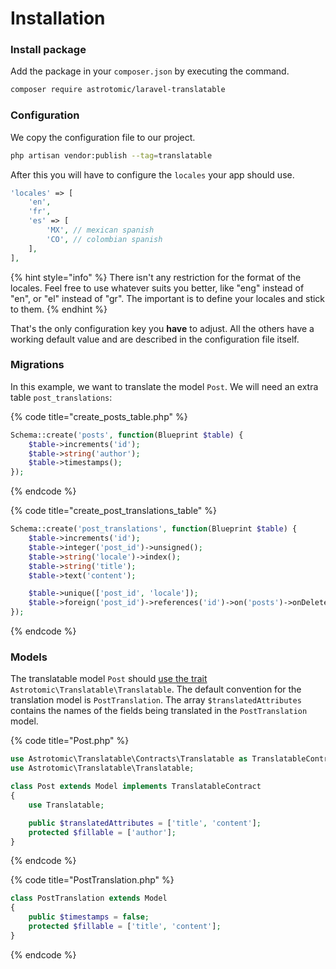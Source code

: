 # Installation

### Install package

Add the package in your `composer.json` by executing the command.

```bash
composer require astrotomic/laravel-translatable
```

### Configuration

We copy the configuration file to our project.

```bash
php artisan vendor:publish --tag=translatable
```

After this you will have to configure the `locales` your app should use.

```php
'locales' => [
    'en',
    'fr',
    'es' => [
        'MX', // mexican spanish
        'CO', // colombian spanish
    ],
],
```

{% hint style="info" %}
There isn't any restriction for the format of the locales. Feel free to use whatever suits you better, like "eng" instead of "en", or "el" instead of "gr". The important is to define your locales and stick to them.
{% endhint %}

That's the only configuration key you **have** to adjust. All the others have a working default value and are described in the configuration file itself.

### Migrations

In this example, we want to translate the model `Post`. We will need an extra table `post_translations`:

{% code title="create\_posts\_table.php" %}

```php
Schema::create('posts', function(Blueprint $table) {
    $table->increments('id');
    $table->string('author');
    $table->timestamps();
});
```

{% endcode %}

{% code title="create\_post\_translations\_table" %}

```php
Schema::create('post_translations', function(Blueprint $table) {
    $table->increments('id');
    $table->integer('post_id')->unsigned();
    $table->string('locale')->index();
    $table->string('title');
    $table->text('content');

    $table->unique(['post_id', 'locale']);
    $table->foreign('post_id')->references('id')->on('posts')->onDelete('cascade');
});
```

{% endcode %}

### Models

The translatable model `Post` should [use the trait](http://www.sitepoint.com/using-traits-in-php-5-4/) `Astrotomic\Translatable\Translatable`. The default convention for the translation model is `PostTranslation`. The array `$translatedAttributes` contains the names of the fields being translated in the `PostTranslation` model.

{% code title="Post.php" %}

```php
use Astrotomic\Translatable\Contracts\Translatable as TranslatableContract;
use Astrotomic\Translatable\Translatable;

class Post extends Model implements TranslatableContract
{
    use Translatable;

    public $translatedAttributes = ['title', 'content'];
    protected $fillable = ['author'];
}
```

{% endcode %}

{% code title="PostTranslation.php" %}

```php
class PostTranslation extends Model
{
    public $timestamps = false;
    protected $fillable = ['title', 'content'];
}
```

{% endcode %}
